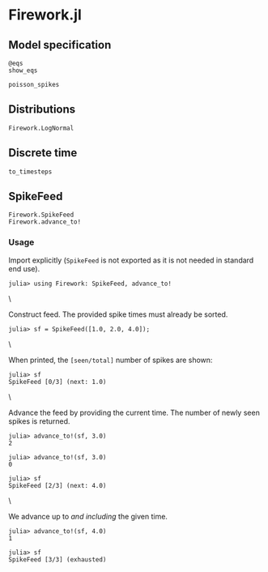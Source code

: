 # Firework.jl

## Model specification
```
@eqs
show_eqs
```

```@docs
poisson_spikes
```

## Distributions
```@docs
Firework.LogNormal
```

## Discrete time
```@docs
to_timesteps
```

## SpikeFeed

```@docs
Firework.SpikeFeed
Firework.advance_to!
```

### Usage

Import explicitly (`SpikeFeed` is not exported
as it is not needed in standard end use).
```jldoctest sf
julia> using Firework: SpikeFeed, advance_to!
```
\

Construct feed. The provided spike times must already be sorted.
```jldoctest sf
julia> sf = SpikeFeed([1.0, 2.0, 4.0]);
```
\

When printed, the `[seen/total]` number of spikes are shown:
```jldoctest sf
julia> sf
SpikeFeed [0/3] (next: 1.0)
```
\

Advance the feed by providing the current time.
The number of newly seen spikes is returned.
```jldoctest sf
julia> advance_to!(sf, 3.0)
2

julia> advance_to!(sf, 3.0)
0

julia> sf
SpikeFeed [2/3] (next: 4.0)
```
\

We advance up to *and including* the given time.
```jldoctest sf
julia> advance_to!(sf, 4.0)
1

julia> sf
SpikeFeed [3/3] (exhausted)
```
